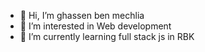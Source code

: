 - 👋 Hi, I’m ghassen ben mechlia
- 👀 I’m interested in Web development
- 🌱 I’m currently learning full stack js in RBK


<!---
ghassen-ben-mechlia/ghassen-ben-mechlia is a ✨ special ✨ repository because its `README.md` (this file) appears on your GitHub profile.
You can click the Preview link to take a look at your changes.
--->
